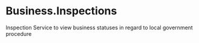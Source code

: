 # Business.Inspections
Inspection Service to view business statuses in regard to local government procedure
